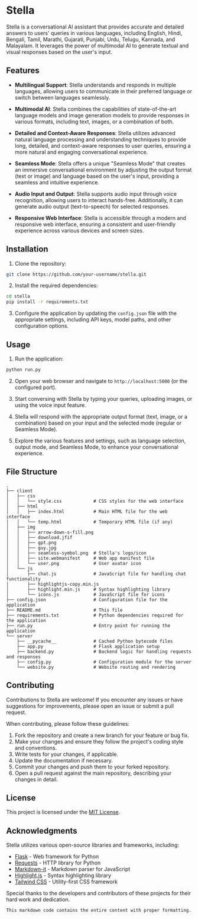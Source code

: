 
# Stella

Stella is a conversational AI assistant that provides accurate and detailed answers to users' queries in various languages, including English, Hindi, Bengali, Tamil, Marathi, Gujarati, Punjabi, Urdu, Telugu, Kannada, and Malayalam. It leverages the power of multimodal AI to generate textual and visual responses based on the user's input.

## Features

- **Multilingual Support**: Stella understands and responds in multiple languages, allowing users to communicate in their preferred language or switch between languages seamlessly.

- **Multimodal AI**: Stella combines the capabilities of state-of-the-art language models and image generation models to provide responses in various formats, including text, images, or a combination of both.

- **Detailed and Context-Aware Responses**: Stella utilizes advanced natural language processing and understanding techniques to provide long, detailed, and context-aware responses to user queries, ensuring a more natural and engaging conversational experience.

- **Seamless Mode**: Stella offers a unique "Seamless Mode" that creates an immersive conversational environment by adjusting the output format (text or image) and language based on the user's input, providing a seamless and intuitive experience.

- **Audio Input and Output**: Stella supports audio input through voice recognition, allowing users to interact hands-free. Additionally, it can generate audio output (text-to-speech) for selected responses.

- **Responsive Web Interface**: Stella is accessible through a modern and responsive web interface, ensuring a consistent and user-friendly experience across various devices and screen sizes.

## Installation

1. Clone the repository:

```bash
git clone https://github.com/your-username/stella.git
```

2. Install the required dependencies:

```bash
cd stella
pip install -r requirements.txt
```

3. Configure the application by updating the `config.json` file with the appropriate settings, including API keys, model paths, and other configuration options.

## Usage

1. Run the application:

```bash
python run.py
```

2. Open your web browser and navigate to `http://localhost:5000` (or the configured port).

3. Start conversing with Stella by typing your queries, uploading images, or using the voice input feature.

4. Stella will respond with the appropriate output format (text, image, or a combination) based on your input and the selected mode (regular or Seamless Mode).

5. Explore the various features and settings, such as language selection, output mode, and Seamless Mode, to enhance your conversational experience.

## File Structure

```
.
├── client
│   ├── css
│   │   └── style.css            # CSS styles for the web interface
│   ├── html
│   │   ├── index.html           # Main HTML file for the web interface
│   │   └── temp.html            # Temporary HTML file (if any)
│   ├── img
│   │   ├── arrow-down-s-fill.png
│   │   ├── download.jfif
│   │   ├── gpt.png
│   │   ├── guy.jpg
│   │   ├── seamless-symbol.png  # Stella's logo/icon
│   │   ├── site.webmanifest     # Web app manifest file
│   │   └── user.png             # User avatar icon
│   └── js
│       ├── chat.js              # JavaScript file for handling chat functionality
│       ├── highlightjs-copy.min.js
│       ├── highlight.min.js     # Syntax highlighting library
│       └── icons.js             # JavaScript file for icons
├── config.json                  # Configuration file for the application
├── README.md                    # This file
├── requirements.txt             # Python dependencies required for the application
├── run.py                       # Entry point for running the application
└── server
    ├── __pycache__              # Cached Python bytecode files
    ├── app.py                   # Flask application setup
    ├── backend.py               # Backend logic for handling requests and responses
    ├── config.py                # Configuration module for the server
    └── website.py               # Website routing and rendering
```

## Contributing

Contributions to Stella are welcome! If you encounter any issues or have suggestions for improvements, please open an issue or submit a pull request.

When contributing, please follow these guidelines:

1. Fork the repository and create a new branch for your feature or bug fix.
2. Make your changes and ensure they follow the project's coding style and conventions.
3. Write tests for your changes, if applicable.
4. Update the documentation if necessary.
5. Commit your changes and push them to your forked repository.
6. Open a pull request against the main repository, describing your changes in detail.

## License

This project is licensed under the [MIT License](LICENSE).

## Acknowledgments

Stella utilizes various open-source libraries and frameworks, including:

- [Flask](https://flask.palletsprojects.com/) - Web framework for Python
- [Requests](https://requests.readthedocs.io/) - HTTP library for Python
- [Markdown-it](https://markdown-it.github.io/) - Markdown parser for JavaScript
- [Highlight.js](https://highlightjs.org/) - Syntax highlighting library
- [Tailwind CSS](https://tailwindcss.com/) - Utility-first CSS framework

Special thanks to the developers and contributors of these projects for their hard work and dedication.
```
This markdown code contains the entire content with proper formatting.
